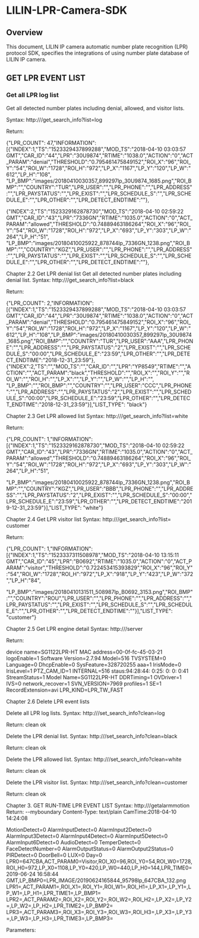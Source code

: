 # LILIN-LPR-Camera-SDK

## Overview
This document, LILIN IP camera automatic number plate recognition (LPR) protocol SDK, specifies the integrations of using number plate database of LILIN IP camera. 

## GET LPR EVENT LIST <BR>
### Get all LPR log list <BR>

Get all detected number plates including denial, allowed, and visitor lists. <BR>
  
Syntax:
http://<serverIP>/get_search_info?list=log

Return: 
  
{"LPR_COUNT": 47,"INFORMATION": [{"INDEX":1,"TS":"1523329437899288","MOD_TS":"2018-04-10 03:03:57 GMT","CAR_ID":"44","LPR":"30U9874","RTIME":"1038.0","ACTION":"0","ACT_PARAM":"denial","THRESHOLD":"0.795461475849152","ROI_X":"96","ROI_Y":"54","ROI_W":"1728","ROI_H":"972","LP_X":"1167","LP_Y":"120","LP_W":"612","LP_H":"108",
"LP_BMP":"images/20180410030357_899297lp_30U9874_1685.png","ROI_BMP":"","COUNTRY":"TUR","LPR_USER":"","LPR_PHONE":"","LPR_ADDRESS":"","LPR_PAYSTATUS":"","LPR_EXIST":"","LPR_SCHEDULE_S":"","LPR_SCHEDULE_E":"","LPR_OTHER":"","LPR_DETECT_ENDTIME":""},

{"INDEX":2,"TS":"1523329162878730","MOD_TS":"2018-04-10 02:59:22 GMT","CAR_ID":"43","LPR":"7336GN","RTIME":"1035.0","ACTION":"0","ACT_PARAM":"allowed","THRESHOLD":"0.74889463186264","ROI_X":"96","ROI_Y":"54","ROI_W":"1728","ROI_H":"972","LP_X":"693","LP_Y":"303","LP_W":"264","LP_H":"51",
"LP_BMP":"images/20180410025922_878744lp_7336GN_1238.png","ROI_BMP":"","COUNTRY":"KGZ","LPR_USER":"","LPR_PHONE":"","LPR_ADDRESS":"","LPR_PAYSTATUS":"","LPR_EXIST":"","LPR_SCHEDULE_S":"","LPR_SCHEDULE_E":"","LPR_OTHER":"","LPR_DETECT_ENDTIME":""},

Chapter 2.2 Get LPR denial list
Get all detected number plates including denial list.
Syntax:
http://<serverIP>/get_search_info?list=black

Return: 

{"LPR_COUNT": 2,"INFORMATION": [{"INDEX":1,"TS":"1523329437899288","MOD_TS":"2018-04-10 03:03:57 GMT","CAR_ID":"44","LPR":"30U9874","RTIME":"1038.0","ACTION":"0","ACT_PARAM":"denial","THRESHOLD":"0.795461475849152","ROI_X":"96","ROI_Y":"54","ROI_W":"1728","ROI_H":"972","LP_X":"1167","LP_Y":"120","LP_W":"612","LP_H":"108","LP_BMP":"images/20180410030357_899297lp_30U9874_1685.png","ROI_BMP":"","COUNTRY":"TUR","LPR_USER":"AAA","LPR_PHONE":"","LPR_ADDRESS":"","LPR_PAYSTATUS":"2","LPR_EXIST":"","LPR_SCHEDULE_S":"00:00","LPR_SCHEDULE_E":"23:59","LPR_OTHER":"","LPR_DETECT_ENDTIME":"2018-12-31_23:59"},
{"INDEX":2,"TS":"","MOD_TS":"","CAR_ID":"","LPR":"YP8549","RTIME":"","ACTION":"","ACT_PARAM":"black","THRESHOLD":"","ROI_X":"","ROI_Y":"","ROI_W":"","ROI_H":"","LP_X":"","LP_Y":"","LP_W":"","LP_H":"",
"LP_BMP":"","ROI_BMP":"","COUNTRY":"","LPR_USER":"CCC","LPR_PHONE":"","LPR_ADDRESS":"","LPR_PAYSTATUS":"2","LPR_EXIST":"","LPR_SCHEDULE_S":"00:00","LPR_SCHEDULE_E":"23:59","LPR_OTHER":"","LPR_DETECT_ENDTIME":"2018-12-31_23:59"}],"LIST_TYPE": "black"}

Chapter 2.3 Get LPR allowed list
Syntax:
http://<serverIP>/get_search_info?list=white

Return:

{"LPR_COUNT": 1,"INFORMATION": [{"INDEX":1,"TS":"1523329162878730","MOD_TS":"2018-04-10 02:59:22 GMT","CAR_ID":"43","LPR":"7336GN","RTIME":"1035.0","ACTION":"0","ACT_PARAM":"allowed","THRESHOLD":"0.74889463186264","ROI_X":"96","ROI_Y":"54","ROI_W":"1728","ROI_H":"972","LP_X":"693","LP_Y":"303","LP_W":"264","LP_H":"51",

"LP_BMP":"images/20180410025922_878744lp_7336GN_1238.png","ROI_BMP":"","COUNTRY":"KGZ","LPR_USER":"BBB","LPR_PHONE":"","LPR_ADDRESS":"","LPR_PAYSTATUS":"2","LPR_EXIST":"","LPR_SCHEDULE_S":"00:00","LPR_SCHEDULE_E":"23:59","LPR_OTHER":"","LPR_DETECT_ENDTIME":"2019-12-31_23:59"}],"LIST_TYPE": "white"}

Chapter 2.4 Get LPR visitor list
Syntax:
http://<serverIP>/get_search_info?list= customer

Return: 

{"LPR_COUNT": 1,"INFORMATION": 
[{"INDEX":1,"TS":"1523337311508978","MOD_TS":"2018-04-10 13:15:11 GMT","CAR_ID":"45","LPR":"B0692","RTIME":"1035.0","ACTION":"0","ACT_PARAM":"visitor","THRESHOLD":"0.722453415393829","ROI_X":"96","ROI_Y":"54","ROI_W":"1728","ROI_H":"972","LP_X":"918","LP_Y":"423","LP_W":"372","LP_H":"84",

"LP_BMP":"images/20180410131511_508987lp_B0692_3153.png","ROI_BMP":"","COUNTRY":"ROU","LPR_USER":"","LPR_PHONE":"","LPR_ADDRESS":"","LPR_PAYSTATUS":"","LPR_EXIST":"","LPR_SCHEDULE_S":"","LPR_SCHEDULE_E":"","LPR_OTHER":"","LPR_DETECT_ENDTIME":""}],"LIST_TYPE": "customer"}

Chapter 2.5 Get LPR engine detail
Syntax:
http://<serverIP>/server

Return: 

device name=SG1122LPR-HT MAC address=00-0f-fc-45-03-21 logoEnable=1 Software Version=2.7.94 Model=516 TVSYSTEM=0 Language=0 DhcpEnable=0 SysFeature=328720255 aaa=1 IrisMode=0 IrisLevel=1 PTZ_CAM_ID=1 INTERNAL=516 staus:94:28:44: 0:25: 0: 0: 0:41 StreamStatus=1 Model Name=SG1122LPR-HT DDRTiming=1 OVDriver=1 IVS=0 network_recover=1 SVN_VERSION=7969 profiles=1 SE=1 RecordExtension=avi LPR_KIND=LPR_TW_FAST

Chapter 2.6 Delete LPR event lists

Delete all LPR log lists.
Syntax:
http://<serverIP>/set_search_info?clean=log

Return: clean ok

Delete the LPR denial list.
Syntax:
http://<serverIP>/set_search_info?clean=black

Return: clean ok

Delete the LPR allowed list.
Syntax:
http://<serverIP>/set_search_info?clean=white

Return: clean ok

Delete the LPR visitor list.
Syntax:
http://<serverIP>/set_search_info?clean=customer

Return: clean ok

Chapter 3.  GET RUN-TIME LPR EVENT LIST
Syntax:
http://<serverIP>/getalarmmotion
Return:
--myboundary
Content-Type: text/plain
CamTime:2018-04-10 14:24:08

MotionDetect=0
AlarmInputDetect=0
AlarmInput2Detect=0
AlarmInput3Detect=0
AlarmInput4Detect=0
AlarmInput5Detect=0
AlarmInput6Detect=0
AudioDetect=0
TemperDetect=0
FaceDetectNumber=0
AlarmOutputStatus=0
AlarmOutput2Status=0
PIRDetect=0
DoorBell=0
LUX=0
Day=0
LPR0=647CBA,ACT_PARAM0=Visitor,ROI_X0=96,ROI_Y0=54,ROI_W0=1728,ROI_H0=972,LP_X0=1108,LP_Y0=420,LP_W0=440,LP_H0=144,LPR_TIME0=2019-06-24 16:58:44 GMT,LP_BMP0=LPR_IMAGE/20190624165844_95798lp_647CBA_132.png
LPR1=,ACT_PARAM1=,ROI_X1=,ROI_Y1=,ROI_W1=,ROI_H1=,LP_X1=,LP_Y1=,LP_W1=,LP_H1=,LPR_TIME1=,LP_BMP1= LPR2=,ACT_PARAM2=,ROI_X2=,ROI_Y2=,ROI_W2=,ROI_H2=,LP_X2=,LP_Y2=,LP_W2=,LP_H2=,LPR_TIME2=,LP_BMP2= LPR3=,ACT_PARAM3=,ROI_X3=,ROI_Y3=,ROI_W3=,ROI_H3=,LP_X3=,LP_Y3=,LP_W3=,LP_H3=,LPR_TIME3=,LP_BMP3=

Parameters:



